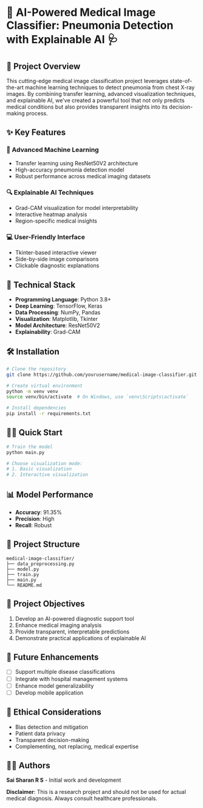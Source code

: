 # 🏥 AI-Powered Medical Image Classifier: Pneumonia Detection with Explainable AI 🩺

## 🌟 Project Overview

This cutting-edge medical image classification project leverages state-of-the-art machine learning techniques to detect pneumonia from chest X-ray images. By combining transfer learning, advanced visualization techniques, and explainable AI, we've created a powerful tool that not only predicts medical conditions but also provides transparent insights into its decision-making process.

## ✨ Key Features

### 🤖 Advanced Machine Learning
- Transfer learning using ResNet50V2 architecture
- High-accuracy pneumonia detection model
- Robust performance across medical imaging datasets

### 🔍 Explainable AI Techniques
- Grad-CAM visualization for model interpretability
- Interactive heatmap analysis
- Region-specific medical insights

### 💻 User-Friendly Interface
- Tkinter-based interactive viewer
- Side-by-side image comparisons
- Clickable diagnostic explanations

## 🚀 Technical Stack

- **Programming Language**: Python 3.8+
- **Deep Learning**: TensorFlow, Keras
- **Data Processing**: NumPy, Pandas
- **Visualization**: Matplotlib, Tkinter
- **Model Architecture**: ResNet50V2
- **Explainability**: Grad-CAM

## 🛠 Installation

```bash
# Clone the repository
git clone https://github.com/yourusername/medical-image-classifier.git

# Create virtual environment
python -m venv venv
source venv/bin/activate  # On Windows, use `venv\Scripts\activate`

# Install dependencies
pip install -r requirements.txt
```

## 🏃‍♀️ Quick Start

```bash
# Train the model
python main.py

# Choose visualization mode:
# 1. Basic visualization
# 2. Interactive visualization
```

## 📊 Model Performance

- **Accuracy**: 91.35%
- **Precision**: High
- **Recall**: Robust

## 🌈 Project Structure

```
medical-image-classifier/
├── data_preprocessing.py
├── model.py
├── train.py
├── main.py
└── README.md
```

## 🎯 Project Objectives

1. Develop an AI-powered diagnostic support tool
2. Enhance medical imaging analysis
3. Provide transparent, interpretable predictions
4. Demonstrate practical applications of explainable AI

## 🔬 Future Enhancements

- [ ] Support multiple disease classifications
- [ ] Integrate with hospital management systems
- [ ] Enhance model generalizability
- [ ] Develop mobile application

## 📝 Ethical Considerations

- Bias detection and mitigation
- Patient data privacy
- Transparent decision-making
- Complementing, not replacing, medical expertise


## 👨‍💻 Authors

**Sai Sharan R S** - Initial work and development



**Disclaimer**: This is a research project and should not be used for actual medical diagnosis. Always consult healthcare professionals.
